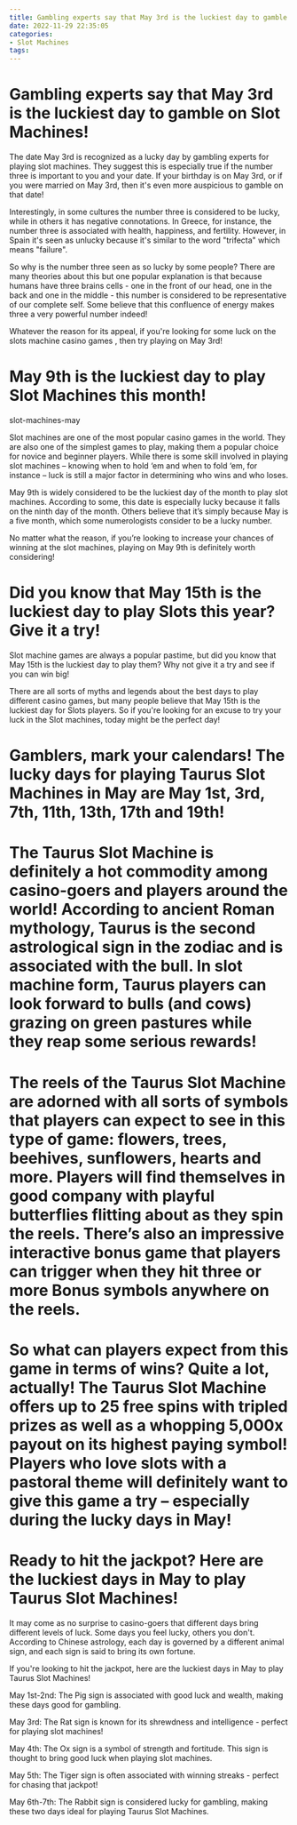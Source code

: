 ```yaml
---
title: Gambling experts say that May 3rd is the luckiest day to gamble on Slot Machines!
date: 2022-11-29 22:35:05
categories:
- Slot Machines
tags:
---
```



#  Gambling experts say that May 3rd is the luckiest day to gamble on Slot Machines!

The date May 3rd is recognized as a lucky day by gambling experts for playing slot machines. They suggest this is especially true if the number three is important to you and your date. If your birthday is on May 3rd, or if you were married on May 3rd, then it's even more auspicious to gamble on that date!

Interestingly, in some cultures the number three is considered to be lucky, while in others it has negative connotations. In Greece, for instance, the number three is associated with health, happiness, and fertility. However, in Spain it's seen as unlucky because it's similar to the word "trifecta" which means "failure".

So why is the number three seen as so lucky by some people? There are many theories about this but one popular explanation is that because humans have three brains cells - one in the front of our head, one in the back and one in the middle - this number is considered to be representative of our complete self. Some believe that this confluence of energy makes three a very powerful number indeed!

Whatever the reason for its appeal, if you're looking for some luck on the slots machine casino games , then try playing on May 3rd!

#  May 9th is the luckiest day to play Slot Machines this month!

slot-machines-may

Slot machines are one of the most popular casino games in the world. They are also one of the simplest games to play, making them a popular choice for novice and beginner players. While there is some skill involved in playing slot machines – knowing when to hold ‘em and when to fold ‘em, for instance – luck is still a major factor in determining who wins and who loses.

May 9th is widely considered to be the luckiest day of the month to play slot machines. According to some, this date is especially lucky because it falls on the ninth day of the month. Others believe that it’s simply because May is a five month, which some numerologists consider to be a lucky number.

No matter what the reason, if you’re looking to increase your chances of winning at the slot machines, playing on May 9th is definitely worth considering!

#  Did you know that May 15th is the luckiest day to play Slots this year? Give it a try!

Slot machine games are always a popular pastime, but did you know that May 15th is the luckiest day to play them? Why not give it a try and see if you can win big!

There are all sorts of myths and legends about the best days to play different casino games, but many people believe that May 15th is the luckiest day for Slots players. So if you're looking for an excuse to try your luck in the Slot machines, today might be the perfect day!

#  Gamblers, mark your calendars! The lucky days for playing Taurus Slot Machines in May are May 1st, 3rd, 7th, 11th, 13th, 17th and 19th!

# The Taurus Slot Machine is definitely a hot commodity among casino-goers and players around the world! According to ancient Roman mythology, Taurus is the second astrological sign in the zodiac and is associated with the bull. In slot machine form, Taurus players can look forward to bulls (and cows) grazing on green pastures while they reap some serious rewards!

# The reels of the Taurus Slot Machine are adorned with all sorts of symbols that players can expect to see in this type of game: flowers, trees, beehives, sunflowers, hearts and more. Players will find themselves in good company with playful butterflies flitting about as they spin the reels. There’s also an impressive interactive bonus game that players can trigger when they hit three or more Bonus symbols anywhere on the reels.

# So what can players expect from this game in terms of wins? Quite a lot, actually! The Taurus Slot Machine offers up to 25 free spins with tripled prizes as well as a whopping 5,000x payout on its highest paying symbol! Players who love slots with a pastoral theme will definitely want to give this game a try – especially during the lucky days in May!

#  Ready to hit the jackpot? Here are the luckiest days in May to play Taurus Slot Machines!

It may come as no surprise to casino-goers that different days bring different levels of luck. Some days you feel lucky, others you don't. According to Chinese astrology, each day is governed by a different animal sign, and each sign is said to bring its own fortune.

If you're looking to hit the jackpot, here are the luckiest days in May to play Taurus Slot Machines!

May 1st-2nd: The Pig sign is associated with good luck and wealth, making these days good for gambling.

May 3rd: The Rat sign is known for its shrewdness and intelligence - perfect for playing slot machines!

May 4th: The Ox sign is a symbol of strength and fortitude. This sign is thought to bring good luck when playing slot machines.

May 5th: The Tiger sign is often associated with winning streaks - perfect for chasing that jackpot!

May 6th-7th: The Rabbit sign is considered lucky for gambling, making these two days ideal for playing Taurus Slot Machines.